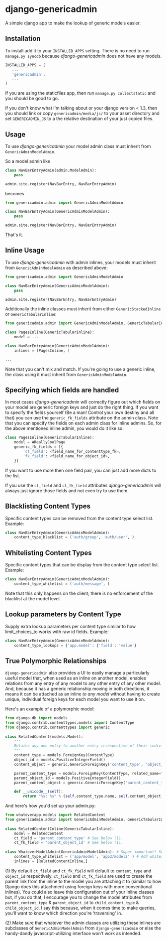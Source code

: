 # django-genericadmin

A simple django app to make the lookup of generic models easier. 

## Installation

To install add it to your `INSTALLED_APPS` setting. There is no need to run `manage.py syncdb` because _django-genericadmin_ does not have any models.

```python
INSTALLED_APPS = (
   ...
   'genericadmin',
   ...
)
```

If you are using the staticfiles app, then run `manage.py collectstatic` and you should be good to go. 

If you don't know what I'm talking about or your django version < 1.3, then you should link or copy `genericadmin/media/js/` to your asset directory and set `GENERICADMIN_JS` to a the relative destination of your just copied files. 

## Usage

To use _django-genericadmin_ your model admin class must inherit from `GenericAdminModelAdmin`. 

So a model admin like

```python
class NavBarEntryAdmin(admin.ModelAdmin):
    pass

admin.site.register(NavBarEntry, NavBarEntryAdmin)
```

becomes

```python
from genericadmin.admin import GenericAdminModelAdmin

class NavBarEntryAdmin(GenericAdminModelAdmin):
    pass

admin.site.register(NavBarEntry, NavBarEntryAdmin)
```

That's it.


## Inline Usage

To use _django-genericadmin_ with admin inlines, your models must inherit from `GenericAdminModelAdmin` as described above:

```python
from genericadmin.admin import GenericAdminModelAdmin

class NavBarEntryAdmin(GenericAdminModelAdmin):
   	pass

admin.site.register(NavBarEntry, NavBarEntryAdmin)
```

Additionally the inline classes must inherit from either `GenericStackedInline` or `GenericTabularInline`:

```python
from genericadmin.admin import GenericAdminModelAdmin, GenericTabularInline

class PagesInline(GenericTabularInline):
   	model = ...

class NavBarEntryAdmin(GenericAdminModelAdmin):
   	inlines = [PagesInline, ]

...
```

Note that you can't mix and match.  If you're going to use a generic inline, the class using it must inherit from `GenericAdminModelAdmin`.

## Specifying which fields are handled

In most cases _django-genericadmin_ will correctly figure out which fields on your model are generic foreign keys and just do the right thing. If you want to specify the fields yourself (Be a man! Control your own destiny and all that) you can use the `generic_fk_fields` attribute on the admin class. Note that you can specify the fields on each admin class for inline admins. So, for the above mentioned inline admin, you would do it like so:

```python
class PagesInline(GenericTabularInline):
   	model = AReallyCoolPage
	generic_fk_fields = [{
        'ct_field': <field_name_for_contenttype_fk>,
        'fk_field': <field_name_for_object_id>,
    }]
```

If you want to use more then one field pair, you can just add more dicts to the list.

If you use the `ct_field` and `ct_fk_field` attributes _django-genericadmin_ will always just ignore those fields and not even try to use them.

## Blacklisting Content Types

Specific content types can be removed from the content type select list. Example:

```python
class NavBarEntryAdmin(GenericAdminModelAdmin):
   	content_type_blacklist = ('auth/group', 'auth/user', )
```

## Whitelisting Content Types

Specific content types that can be display from the content type select list. Example:

```python
class NavBarEntryAdmin(GenericAdminModelAdmin):
   	content_type_whitelist = ('auth/message', )
```

Note that this only happens on the client; there is no enforcement of the blacklist at the model level.

## Lookup parameters by Content Type

Supply extra lookup parameters per content type similar to how limit_choices_to works with raw id fields. Example:

```python
class NavBarEntryAdmin(GenericAdminModelAdmin):
    content_type_lookups = {'app.model': {'field': 'value'}
```

## True Polymorphic Relationships

`django-genericadmin` also provides a UI to easily manage a particularly useful model that, when used as an inline on another model, enables relations from any entry of any model to any other entry of any other model. And, because it has a generic relationship moving in both directions, it means it can be attached as an inline _to any model_ without having to create unique, individual foreign keys for each model you want to use it on.

Here's an example of a polymorphic model:

```python
from django.db import models
from django.contrib.contenttypes.models import ContentType
from django.contrib.contenttypes import generic
    
class RelatedContent(models.Model):
    """
    Relates any one entry to another entry irrespective of their individual models.
    """
    content_type = models.ForeignKey(ContentType)
    object_id = models.PositiveIntegerField()
    content_object = generic.GenericForeignKey('content_type', 'object_id')

    parent_content_type = models.ForeignKey(ContentType, related_name="parent_test_link")
    parent_object_id = models.PositiveIntegerField()
    parent_content_object = generic.GenericForeignKey('parent_content_type', 'parent_object_id')

    def __unicode__(self):
        return "%s: %s" % (self.content_type.name, self.content_object)
```

And here's how you'd set up your admin.py:

```python
from whateverapp.models import RelatedContent
from genericadmin.admin import GenericAdminModelAdmin, GenericTabularInline
    
class RelatedContentInline(GenericTabularInline):
    model = RelatedContent
    ct_field = 'parent_content_type' # See below (1).
    ct_fk_field = 'parent_object_id' # See below (1).
        
class WhateverModelAdmin(GenericAdminModelAdmin): # Super important! See below (2).
    content_type_whitelist = ('app/model', 'app2/model2' ) # Add white/black lists on this class
    inlines = [RelatedContentInline,]
```
        
(1) By default `ct_field` and `ct_fk_field` will default to `content_type` and `object_id` respectively. `ct_field` and `ct_fk_field` are used to create the parent link from the inline to the model you are attaching it to (similar to how Django does this attachment using foreign keys with more conventional inlines). You could also leave this configuration out of your inline classes but, if you do that, I encourage you to change the model attributes from `parent_content_type` & `parent_object_id` to `child_content_type` & `child_object_id`. I say this because, when it comes time to make queries, you'll want to know which direction you're 'traversing' in.

(2) Make sure that whatever the admin classes are utilizing these inlines are subclasses of `GenericAdminModelAdmin` from `django-genericadmin` or else the handy-dandy javascript-utilizing interface won't work as intended.